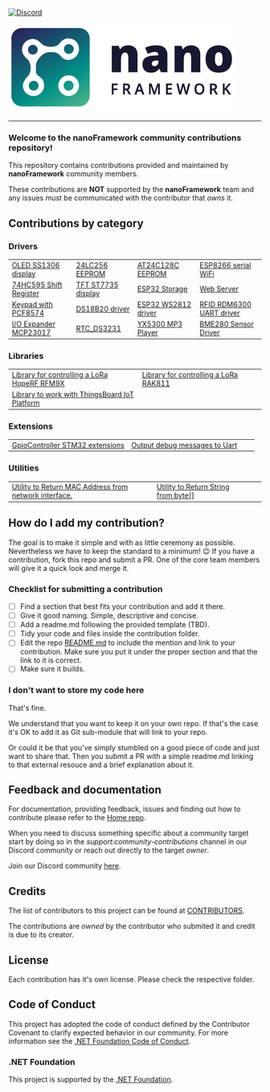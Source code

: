 
[![Discord](https://img.shields.io/discord/478725473862549535.svg)](https://discord.gg/gCyBu8T)


![nanoFramework logo](https://github.com/nanoframework/Home/blob/master/resources/logo/nanoFramework-repo-logo.png)

-----

### Welcome to the **nanoFramework** community contributions repository!

This repository contains contributions provided and maintained by **nanoFramework** community members.

These contributions are **NOT** supported by the **nanoFramework** team and any issues must be communicated with the contributor that _owns_ it.

## Contributions by category

### Drivers
<table>
 <tr>
  <td><a href="drivers/OLED-SS1306-display">OLED SS1306 display</a></td>
  <td><a href="drivers/EEPROM-24LC256">24LC256 EEPROM</a></td>
  <td><a href="drivers/EEPROM-AT24C128C">AT24C128C EEPROM</a></td>
  <td><a href="drivers/WiFi-ESP8266">ESP8266 serial WiFi</a></td>
 </tr>
 <tr>
  <td><a href="drivers/Shift-Register-74HC595">74HC595 Shift Register</a></td>
  <td><a href="drivers/TFT-ST7735-display">TFT ST7735 display</a></td>
  <td><a href="drivers/ESP32-Storage">ESP32 Storage</a></td>
  <td><a href="drivers/Simple-Web-Server">Web Server</a></td>
 </tr>
 <tr>
  <td><a href="drivers/Keypad-PCF8574">Keypad with PCF8574</a></td>
  <td><a href="drivers/Sensor-DS18B20">DS18B20 driver</a></td>
  <td><a href="drivers/ESP32-WS2812">ESP32 WS2812 driver</a></td>
  <td><a href="drivers/RFID_RDM6300_UART">RFID RDM6300 UART driver</a></td>  
 </tr>
 <tr>
  <td><a href="drivers/IO-Expander_MCP23017">I/O Expander MCP23017</a></td>
  <td><a href="drivers/RTC_DS3231">RTC_DS3231</a></td>
  <td><a href="drivers/YX5300 MP3 Player">YX5300 MP3 Player</a></td>
  <td><a href="drivers/BME280">BME280 Sensor Driver</a></td>  
 </tr>
</table>

### Libraries
<table>
 <tr>
  <td><a href="libraries/LoRa-RFM9X">Library for controlling a LoRa HopeRF RFM9X</a></td>
  <td><a href="libraries/LoRa-RFM9X">Library for controlling a LoRa RAK811</a></td>
  <td><!--<a href="Utility/util3">Utility Three</a>--></td>
  <td><!--<a href="Utility/util3">Utility Three</a>--></td>
 </tr>
<tr>
  <td><a href="libraries/ThingsBoardDotNet">Library to work with ThingsBoard IoT Platform</a></td>
  <td><!--<a href="Utility/util3">Utility Three</a>--></td>
  <td><!--<a href="Utility/util3">Utility Three</a>--></td>
  <td><!--<a href="Utility/util3">Utility Three</a>--></td>
 </tr>
</table>

### Extensions
<table>
 <tr>
  <td><a href="extensions/stm32/gpiocontroller">GpioController STM32 extensions</a></td>
  <td><a href="utilities/Debug2Uart">Output debug messages to Uart</a></td>
  <td><!--<a href="Utility/util3">Utility Three</a>--></td>
  <td><!--<a href="Utility/util3">Utility Three</a>--></td>
 </tr>
</table>

### Utilities
<table>
 <tr>
  <td><a href="utilities/Read-MAC-Address/Helpers.cs">Utility to Return MAC Address from network interface.</a></td>
  <td><a href="utilities/Read-MAC-Address/Helpers.cs">Utility to Return String from byte[]</a></td>
  <td><!--<a href="Utility/util3">Utility Three</a>--></td>
  <td><!--<a href="Utility/util3">Utility Three</a>--></td>
 </tr>
</table>

## How do I add my contribution?

The goal is to make it simple and with as little ceremony as possible. Nevertheless we have to keep the standard to a minimum! :wink:
If you have a contribution, fork this repo and submit a PR. One of the core team members will give it a quick look and merge it.

### Checklist for submitting a contribution
- [ ] Find a section that best fits your contribution and add it there.
- [ ] Give it good naming. Simple, descriptive and concise.
- [ ] Add a readme.md following the provided template (TBD). 
- [ ] Tidy your code and files inside the contribution folder.
- [ ] Edit the repo [README.md](README.md) to include the mention and link to your contribution. Make sure you put it under the proper section and that the link to it is correct.
- [ ] Make sure it builds.

### I don't want to store my code here

That's fine. 

We understand that you want to keep it on your own repo. If that's the case it's OK to add it as Git sub-module that will link to your repo.

Or could it be that you've simply stumbled on a good piece of code and just want to share that. Then you submit a PR with a simple readme.md linking to that external resouce and a brief explanation about it.

## Feedback and documentation

For documentation, providing feedback, issues and finding out how to contribute please refer to the [Home repo](https://github.com/nanoframework/Home).

When you need to discuss something specific about a community target start by doing so in the _support:community-contributions_ channel in our Discord community or reach out directly to the target _owner_.

Join our Discord community [here](https://discord.gg/gCyBu8T).

## Credits

The list of contributors to this project can be found at [CONTRIBUTORS](https://github.com/nanoframework/Home/blob/master/CONTRIBUTORS.md).

The contributions are _owned_ by the contributor who submited it and credit is due to its creator.

## License

Each contribution has it's own license. Please check the respective folder.

## Code of Conduct

This project has adopted the code of conduct defined by the Contributor Covenant to clarify expected behavior in our community.
For more information see the [.NET Foundation Code of Conduct](https://dotnetfoundation.org/code-of-conduct).

### .NET Foundation

This project is supported by the [.NET Foundation](https://dotnetfoundation.org).
